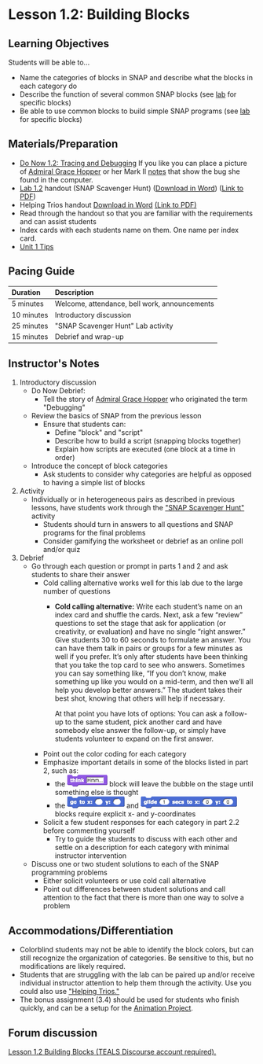 # Lesson 1.2: Building Blocks

## Learning Objectives

Students will be able to...

* Name the categories of blocks in SNAP and describe what the blocks in each category do
* Describe the function of several common SNAP blocks \(see [lab](lab_12.md) for specific blocks\)
* Be able to use common blocks to build simple SNAP programs \(see [lab](lab_12.md) for specific blocks\)

## Materials/Preparation

* [Do Now 1.2: Tracing and Debugging](do_now_12.md) If you like you can place a picture of [Admiral Grace Hopper](https://upload.wikimedia.org/wikipedia/commons/2/21/Grace_Murray_Hopper%2C_in_her_office_in_Washington_DC%2C_1978%2C_%C2%A9Lynn_Gilbert.jpg) or her Mark II [notes](https://upload.wikimedia.org/wikipedia/commons/8/8a/H96566k.jpg) that show the bug she found in the computer.
* [Lab 1.2](lab_12.md) handout \(SNAP Scavenger Hunt\) \([Download in Word](https://github.com/TEALSK12/introduction-to-computer-science/raw/master/Unit%201%20Word/Lab%201.2%20SNAP%20Scavenger%20Hunt.docx)\) \([Link to PDF](https://github.com/TEALSK12/introduction-to-computer-science/raw/master/Unit%201%20PDF/Lab%201.2%20SNAP%20Scavenger%20Hunt.pdf)\)
* Helping Trios handout [Download in Word](https://github.com/TEALSK12/introduction-to-computer-science/raw/master/Unit%201%20Word/Helping%20Trios.docx) [\(Link to PDF\)](https://github.com/TEALSK12/introduction-to-computer-science/raw/master/Unit%201%20PDF/Helping%20Trios.pdf)
* Read through the handout so that you are familiar with the requirements and can assist students
* Index cards with each students name on them. One name per index card.
* [Unit 1 Tips](https://github.com/doingweb/introduction-to-computer-science/tree/2be097d7d27009602b7796d96f71602e46923ac4/unit_1_tips.md)

## Pacing Guide

| Duration | Description |
| :--- | :--- |
| 5 minutes | Welcome, attendance, bell work, announcements |
| 10 minutes | Introductory discussion |
| 25 minutes | "SNAP Scavenger Hunt" Lab activity |
| 15 minutes | Debrief and wrap-up |

## Instructor's Notes

1. Introductory discussion
   * Do Now Debrief:
     * Tell the story of [Admiral Grace Hopper](https://en.wikipedia.org/wiki/Grace_Hopper) who originated the term "Debugging"
   * Review the basics of SNAP from the previous lesson
     * Ensure that students can:
       * Define "block" and "script"
       * Describe how to build a script \(snapping blocks together\)
       * Explain how scripts are executed \(one block at a time in order\)
   * Introduce the concept of block categories
     * Ask students to consider why categories are helpful as opposed to having a simple list of blocks
2. Activity
   * Individually or in heterogeneous pairs as described in previous lessons, have students work through the ["SNAP Scavenger Hunt"](lab_12.md) activity
     * Students should turn in answers to all questions and SNAP programs for the final problems
     * Consider gamifying the worksheet or debrief as an online poll and/or quiz
3. Debrief
   * Go through each question or prompt in parts 1 and 2 and ask students to share their answer
     * Cold calling alternative works well for this lab due to the large number of questions
       * **Cold calling alternative:** Write each student’s name on an index card and shuffle the cards. Next, ask a few “review” questions to set the stage that ask for application \(or creativity, or evaluation\) and have no single “right answer.” Give students 30 to 60 seconds to formulate an answer. You can have them talk in pairs or groups for a few minutes as well if you prefer. It’s only after students have been thinking that you take the top card to see who answers. Sometimes you can say something like, “If you don’t know, make something up like you would on a mid-term, and then we’ll all help you develop better answers.” The student takes their best shot, knowing that others will help if necessary.

         At that point you have lots of options:  You can ask a follow-up to the same student, pick another card and have somebody else answer the follow-up, or simply have students volunteer to expand on the first answer.
     * Point out the color coding for each category
     * Emphasize important details in some of the blocks listed in part 2, such as:
       * the ![](../../.gitbook/assets/think.png) block will leave the bubble on the stage until something else is thought
       * the ![](../../.gitbook/assets/gotox-y.png) and ![](../../.gitbook/assets/glide.png) blocks require explicit x- and y-coordinates
     * Solicit a few student responses for each category in part 2.2 before commenting yourself
       * Try to guide the students to discuss with each other and settle on a description for each category with minimal instructor intervention
   * Discuss one or two student solutions to each of the SNAP programming problems
     * Either solicit volunteers or use cold call alternative
     * Point out differences between student solutions and call attention to the fact that there is more than one way to solve a problem

## Accommodations/Differentiation

* Colorblind students may not be able to identify the block colors, but can still recognize the organization of categories. Be sensitive to this, but no modifications are likely required.
* Students that are struggling with the lab can be paired up and/or receive individual instructor attention to help them through the activity. Use you could also use ["Helping Trios."](https://github.com/TEALSK12/introduction-to-computer-science/raw/master/Unit%201%20PDF/Helping%20Trios.pdf)
* The bonus assignment \(3.4\) should be used for students who finish quickly, and can be a setup for the [Animation Project](../lesson_15/project_1.md).

## Forum discussion

 [Lesson 1.2 Building Blocks \(TEALS Discourse account required\).](http://forums.tealsk12.org/c/unit-1-snap-basics/lesson-1-2-building-blocks)

